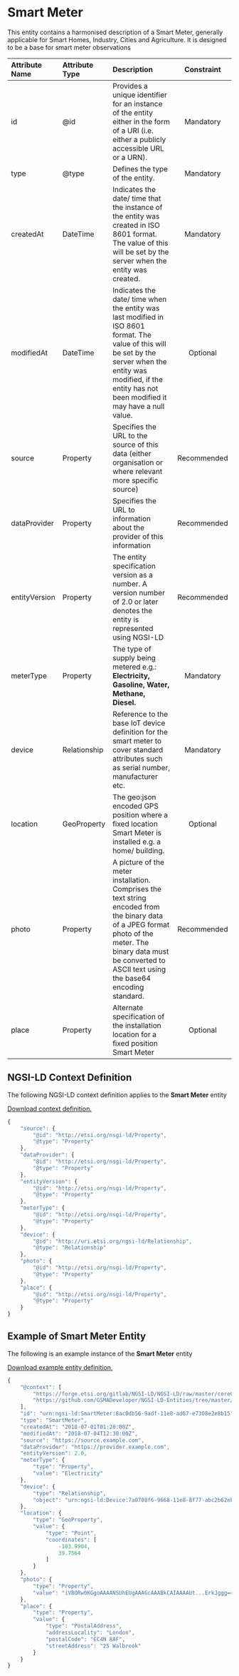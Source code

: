 # Smart Meter
This entity contains a harmonised description of a Smart Meter, generally applicable for Smart Homes, Industry, Cities and Agriculture. It is designed to be a base for smart meter observations

| Attribute Name | Attribute Type | Description | Constraint |
|:--- |:--- |:--- |:---:|
| id | @id | Provides a unique identifier for an instance of the entity either in the form of a URI (i.e. either a publicly accessible URL or a URN). | Mandatory |
| type | @type | Defines the type of the entity. | Mandatory |
| createdAt | DateTime | Indicates the date/ time that the instance of the entity was created in ISO 8601 format. The value of this will be set by the server when the entity was created. | Mandatory |
| modifiedAt | DateTime | Indicates the date/ time when the entity was last modified in ISO 8601 format. The value of this will be set by the server when the entity was modified, if the entity has not been modified it may have a null value. | Optional |
| source | Property | Specifies the URL to the source of this data (either organisation or where relevant more specific source) | Recommended |
| dataProvider | Property | Specifies the URL to information about the provider of this information | Recommended |
| entityVersion | Property | The entity specification version as a number. A version number of 2.0 or later denotes the entity is represented using NGSI-LD | Recommended |
| meterType | Property | The type of supply being metered e.g.: **Electricity, Gasoline, Water, Methane, Diesel.** | Mandatory |
| device | Relationship | Reference to the base IoT device definition for the smart meter to cover standard attributes such as serial number, manufacturer etc. | Mandatory |
| location | GeoProperty | The geo:json encoded GPS position where a fixed location Smart Meter is installed e.g. a home/ building. | Optional |
| photo | Property | A picture of the meter installation. Comprises the text string encoded from the binary data of a JPEG format photo of the meter. The binary data must be converted to ASCII text using the base64 encoding standard. | Recommended |
| place | Property | Alternate specification of the installation location for a fixed position Smart Meter | Optional |

## NGSI-LD Context Definition
The following NGSI-LD context definition applies to the **Smart Meter** entity

[Download context definition.](../examples/Smart-Meter-context.jsonld)

```JavaScript
{
    "source": {
        "@id": "http://etsi.org/nsgi-ld/Property",
        "@type": "Property"
    },
    "dataProvider": {
        "@id": "http://etsi.org/nsgi-ld/Property",
        "@type": "Property"
    },
    "entityVersion": {
        "@id": "http://etsi.org/nsgi-ld/Property",
        "@type": "Property"
    },
    "meterType": {
        "@id": "http://etsi.org/nsgi-ld/Property",
        "@type": "Property"
    },
    "device": {
        "@id": "http://uri.etsi.org/ngsi-ld/Relationship",
        "@type": "Relationship"
    },
    "photo": {
        "@id": "http://etsi.org/nsgi-ld/Property",
        "@type": "Property"
    },
    "place": {
        "@id": "http://etsi.org/nsgi-ld/Property",
        "@type": "Property"
    }
}
```
## Example of Smart Meter Entity
The following is an example instance of the **Smart Meter** entity

[Download example entity definition.](../examples/Smart-Meter.jsonld)

```JavaScript
{
    "@context": [
        "https://forge.etsi.org/gitlab/NGSI-LD/NGSI-LD/raw/master/coreContext/ngsi-ld-core-context.json",
        "https://github.com/GSMADeveloper/NGSI-LD-Entities/tree/master/examples/Smart-Meter-context.jsonld"
    ],
    "id": "urn:ngsi-ld:SmartMeter:8ac0db56-9adf-11e8-ad67-e7308e2e8b15",
    "type": "SmartMeter",
    "createdAt": "2018-07-01T01:20:00Z",
    "modifiedAt": "2018-07-04T12:30:00Z",
    "source": "https://source.example.com",
    "dataProvider": "https://provider.example.com",
    "entityVersion": 2.0,
    "meterType": {
        "type": "Property",
        "value": "Electricity"
    },
    "device": {
        "type": "Relationship",
        "object": "urn:ngsi-ld:Device:7a0708f6-9668-11e8-8f77-abc2b62ebaac"
    },
    "location": {
        "type": "GeoProperty",
        "value": {
            "type": "Point",
            "coordinates": [
                -103.9904,
                39.7564
            ]
        }
    },
    "photo": {
        "type": "Property",
        "value": "iVBORw0KGgoAAAANSUhEUgAAAGcAAABkCAIAAAAUt...ErkJggg=="
    },
    "place": {
        "type": "Property",
        "value": {
            "type": "PostalAddress",
            "addressLocality": "London",
            "postalCode": "EC4N 8AF",
            "streetAddress": "25 Walbrook"
        }
    }
}
```
